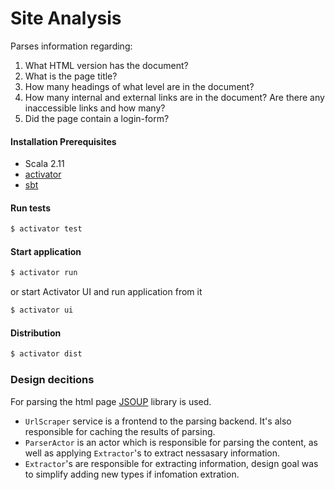Site Analysis
=================================

Parses information regarding:

1. What HTML version has the document?
2. What is the page title?
3. How many headings of what level are in the document?
4. How many internal and external links are in the document? Are there any inaccessible links
and how many?
5. Did the page contain a login-form?


#### Installation Prerequisites

* Scala 2.11
* [activator](http://www.lightbend.com/activator/download)
* [sbt](http://www.scala-sbt.org/0.13/docs/Setup.html)

#### Run tests

```bash
$ activator test
```

#### Start application

```bash
$ activator run
```

or start Activator UI and run application from it

```bash
$ activator ui
```

#### Distribution

```bash
$ activator dist
```

### Design decitions

For parsing the html page [JSOUP]() library is used. 

* `UrlScraper` service is a frontend to the parsing backend. It's also responsible for caching the results of parsing. 
* `ParserActor` is an actor which is responsible for parsing the content, as well as applying `Extractor`'s to extract nessasary information.
* `Extractor`'s are responsible for extracting information, design goal was to simplify adding new types if infomation extration.

